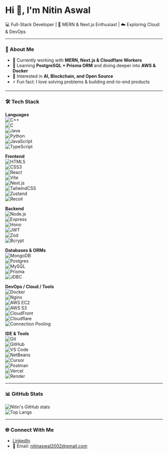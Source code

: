 # Hi 👋, I'm Nitin Aswal  

💻 Full-Stack Developer | 🚀 MERN & Next.js Enthusiast | ☁️ Exploring Cloud & DevOps  

---

### 🚀 About Me
- 🔭 Currently working with **MERN, Next.js & Cloudflare Workers**  
- 🌱 Learning **PostgreSQL + Prisma ORM** and diving deeper into **AWS & Docker**  
- 🎯 Interested in **AI, Blockchain, and Open Source**  
- ⚡ Fun fact: I love solving problems & building end-to-end products  

---

### 🛠️ Tech Stack  

**Languages**  
![C++](https://img.shields.io/badge/C++-00599C?style=flat&logo=cplusplus&logoColor=white)  
![C](https://img.shields.io/badge/C-00599C?style=flat&logo=c&logoColor=white)  
![Java](https://img.shields.io/badge/Java-007396?style=flat&logo=java&logoColor=white)  
![Python](https://img.shields.io/badge/Python-3776AB?style=flat&logo=python&logoColor=white)  
![JavaScript](https://img.shields.io/badge/JavaScript-F7DF1E?style=flat&logo=javascript&logoColor=black)  
![TypeScript](https://img.shields.io/badge/TypeScript-3178C6?style=flat&logo=typescript&logoColor=white)  

**Frontend**  
![HTML5](https://img.shields.io/badge/HTML5-E34F26?style=flat&logo=html5&logoColor=white)  
![CSS3](https://img.shields.io/badge/CSS3-1572B6?style=flat&logo=css3&logoColor=white)  
![React](https://img.shields.io/badge/React-61DAFB?style=flat&logo=react&logoColor=black)  
![Vite](https://img.shields.io/badge/Vite-646CFF?style=flat&logo=vite&logoColor=white)  
![Next.js](https://img.shields.io/badge/Next.js-000000?style=flat&logo=nextdotjs&logoColor=white)  
![TailwindCSS](https://img.shields.io/badge/TailwindCSS-38B2AC?style=flat&logo=tailwindcss&logoColor=white)  
![Zustand](https://img.shields.io/badge/Zustand-000000?style=flat&logo=react&logoColor=white)  
![Recoil](https://img.shields.io/badge/Recoil-3578E5?style=flat&logo=react&logoColor=white)  

**Backend**  
![Node.js](https://img.shields.io/badge/Node.js-339933?style=flat&logo=nodedotjs&logoColor=white)  
![Express](https://img.shields.io/badge/Express-000000?style=flat&logo=express&logoColor=white)  
![Hono](https://img.shields.io/badge/Hono-FF6F61?style=flat&logo=hono&logoColor=white)  
![JWT](https://img.shields.io/badge/JWT-000000?style=flat&logo=jsonwebtokens&logoColor=white)  
![Zod](https://img.shields.io/badge/Zod-3066BE?style=flat&logo=zod&logoColor=white)  
![Bcrypt](https://img.shields.io/badge/Bcrypt-35495E?style=flat&logo=security&logoColor=white)  

**Databases & ORMs**  
![MongoDB](https://img.shields.io/badge/MongoDB-47A248?style=flat&logo=mongodb&logoColor=white)  
![Postgres](https://img.shields.io/badge/PostgreSQL-4169E1?style=flat&logo=postgresql&logoColor=white)  
![MySQL](https://img.shields.io/badge/MySQL-4479A1?style=flat&logo=mysql&logoColor=white)  
![Prisma](https://img.shields.io/badge/Prisma-2D3748?style=flat&logo=prisma&logoColor=white)  
![JDBC](https://img.shields.io/badge/JDBC-007396?style=flat&logo=java&logoColor=white)  

**DevOps / Cloud / Tools**  
![Docker](https://img.shields.io/badge/Docker-2496ED?style=flat&logo=docker&logoColor=white)  
![Nginx](https://img.shields.io/badge/Nginx-009639?style=flat&logo=nginx&logoColor=white)  
![AWS EC2](https://img.shields.io/badge/AWS%20EC2-FF9900?style=flat&logo=amazonaws&logoColor=white)  
![AWS S3](https://img.shields.io/badge/AWS%20S3-569A31?style=flat&logo=amazons3&logoColor=white)  
![CloudFront](https://img.shields.io/badge/AWS%20CloudFront-8C4FFF?style=flat&logo=amazonaws&logoColor=white)  
![Cloudflare](https://img.shields.io/badge/Cloudflare-F38020?style=flat&logo=cloudflare&logoColor=white)  
![Connection Pooling](https://img.shields.io/badge/Connection%20Pooling-0066CC?style=flat&logo=database&logoColor=white)  

**IDE & Tools**  
![Git](https://img.shields.io/badge/Git-F05032?style=flat&logo=git&logoColor=white)  
![GitHub](https://img.shields.io/badge/GitHub-181717?style=flat&logo=github&logoColor=white)  
![VS Code](https://img.shields.io/badge/VS%20Code-0078D4?style=flat&logo=visualstudiocode&logoColor=white)  
![NetBeans](https://img.shields.io/badge/NetBeans-1B6AC6?style=flat&logo=apache&logoColor=white)  
![Cursor](https://img.shields.io/badge/Cursor-000000?style=flat&logo=cursor&logoColor=white)  
![Postman](https://img.shields.io/badge/Postman-FF6C37?style=flat&logo=postman&logoColor=white)  
![Vercel](https://img.shields.io/badge/Vercel-000000?style=flat&logo=vercel&logoColor=white)  
![Render](https://img.shields.io/badge/Render-46E3B7?style=flat&logo=render&logoColor=white)  

---

### 📊 GitHub Stats  
![Nitin's GitHub stats](https://github-readme-stats.vercel.app/api?username=nitinaswal&show_icons=true&theme=radical)  
![Top Langs](https://github-readme-stats.vercel.app/api/top-langs/?username=nitinaswal&layout=compact&theme=radical)  

---

### 🌐 Connect With Me  
- [LinkedIn](https://www.linkedin.com/in/nitin-aswal-62a32b250?utm_source=share&utm_campaign=share_via&utm_content=profile&utm_medium=android_app)   
- 📧 Email: nitinaswal2002@gmail.com
